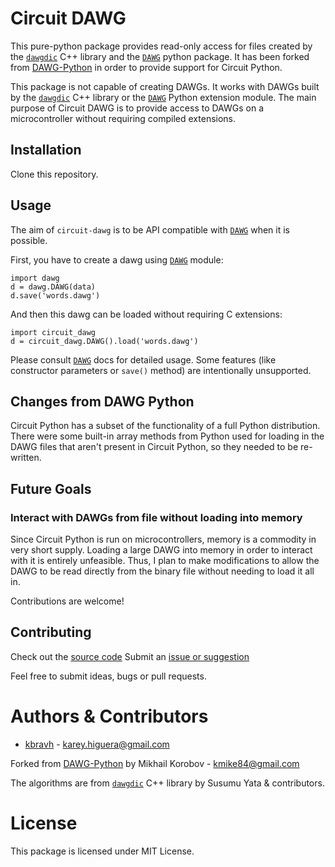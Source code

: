 # Circuit DAWG

This pure-python package provides read-only access for files
created by the [`dawgdic`](https://code.google.com/p/dawgdic/) C++ library and the [`DAWG`](https://github.com/kmike/DAWG) python package. It has been forked from [DAWG-Python](https://github.com/kmike/DAWG-Python) in order to provide support for Circuit Python.

This package is not capable of creating DAWGs. It works with DAWGs built by the [`dawgdic`](https://code.google.com/p/dawgdic/) C++ library or the [`DAWG`](https://github.com/kmike/DAWG) Python extension module. The main purpose of Circuit DAWG is to provide access to DAWGs on a microcontroller without requiring compiled extensions.

## Installation

Clone this repository.

## Usage

The aim of `circuit-dawg` is to be API compatible with [`DAWG`](https://github.com/kmike/DAWG) when it is possible.

First, you have to create a dawg using [`DAWG`](https://github.com/kmike/DAWG) module:

    import dawg
    d = dawg.DAWG(data)
    d.save('words.dawg')

And then this dawg can be loaded without requiring C extensions:

    import circuit_dawg
    d = circuit_dawg.DAWG().load('words.dawg')

Please consult [`DAWG`](https://github.com/kmike/DAWG) docs for detailed usage. Some features
(like constructor parameters or `save()` method) are intentionally
unsupported.

## Changes from DAWG Python

Circuit Python has a subset of the functionality of a full Python distribution. There were some built-in array methods from Python used for loading in the DAWG files that aren't present in Circuit Python, so they needed to be re-written.

## Future Goals

### Interact with DAWGs from file without loading into memory

Since Circuit Python is run on microcontrollers, memory is a commodity in very short supply. Loading a large DAWG into memory in order to interact with it is entirely unfeasible. Thus, I plan to make modifications to allow the DAWG to be read directly from the binary file without needing to load it all in.

Contributions are welcome!


## Contributing

Check out the [source code](https://github.com/kbravh/circuit-dawg)
Submit an [issue or suggestion](https://github.com/kbravh/circuit-dawg/issues)

Feel free to submit ideas, bugs or pull requests.

# Authors & Contributors

- [kbravh](https://github.com/kbravh) - <karey.higuera@gmail.com>

Forked from [DAWG-Python](https://github.com/kmike/DAWG-Python) by Mikhail Korobov - <kmike84@gmail.com>

The algorithms are from [`dawgdic`](https://code.google.com/p/dawgdic/) C++ library by Susumu Yata & contributors.

# License

This package is licensed under MIT License.
